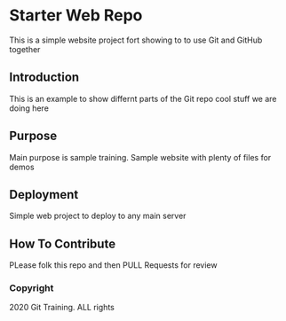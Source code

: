 # Starter Web Repo

This is a simple website project fort showing to to use Git and GitHub together

## Introduction

This is an example to show differnt parts of the Git repo
cool stuff we are doing here

## Purpose

Main purpose is sample training. Sample website with plenty of files for demos

## Deployment

Simple web project to deploy to any main server

## How To Contribute

PLease folk this repo and then PULL Requests for review

### Copyright
2020 Git Training. ALL rights